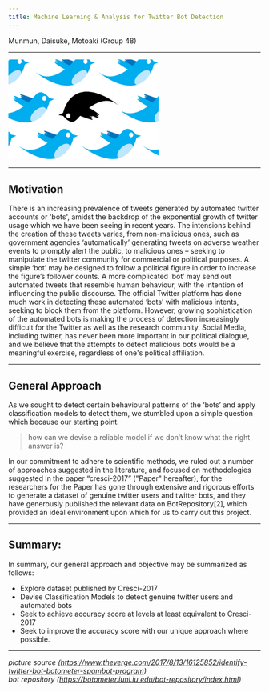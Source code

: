 ```yaml
---
title: Machine Learning & Analysis for Twitter Bot Detection
---
```

Munmun, Daisuke, Motoaki (Group 48)

***

<img src="index_files/twitcensor.jpg" alt="twitcensor" width="300"/>

***

## Motivation

There is an increasing prevalence of tweets generated by automated twitter accounts or 'bots', amidst the backdrop of the exponential growth of twitter usage which we have been seeing in recent years. The intensions behind the creation of these tweets varies, from non-malicious ones, such as government agencies ‘automatically’ generating tweets on adverse weather events to promptly alert the public, to malicious ones – seeking to manipulate the twitter community for commercial or political purposes. A simple ‘bot’ may be designed to follow a political figure in order to increase the figure’s follower counts. A more complicated ‘bot’ may send out automated tweets that resemble human behaviour, with the intention of influencing the public discourse. The official Twitter platform has done much work in detecting these automated ‘bots’ with malicious intents, seeking to block them from the platform. However, growing sophistication of the automated bots is making the process of detection increasingly difficult for the Twitter as well as the research community. Social Media, including twitter, has never been more important in our political dialogue, and we believe that the attempts to detect malicious bots would be a meaningful exercise, regardless of one's political affiliation.

***

## General Approach 

As we sought to detect certain behavioural patterns of the ‘bots’ and apply classification models to detect them, we stumbled upon a simple question which because our starting point.

>how can we devise a reliable model if we don’t know what the right answer is?

In our commitment to adhere to scientific methods, we ruled out a number of approaches suggested in the literature, and focused on methodologies suggested in the paper “cresci-2017” ("Paper" hereafter), for the researchers for the Paper has gone through extensive and rigorous efforts to generate a dataset of genuine twitter users and twitter bots, and they have generously published the relevant data on BotRepository[2], which provided an ideal environment upon which for us to carry out this project.

***

## Summary:
In summary, our general approach and objective may be summarized as follows:
* Explore dataset published by Cresci-2017
* Devise Classification Models to detect genuine twitter users and automated bots
* Seek to achieve accuracy score at levels at least equivalent to Cresci-2017
* Seek to improve the accuracy score with our unique approach where possible.

***
_picture source (https://www.theverge.com/2017/8/13/16125852/identify-twitter-bot-botometer-spambot-program)_  
_bot repository (https://botometer.iuni.iu.edu/bot-repository/index.html)_